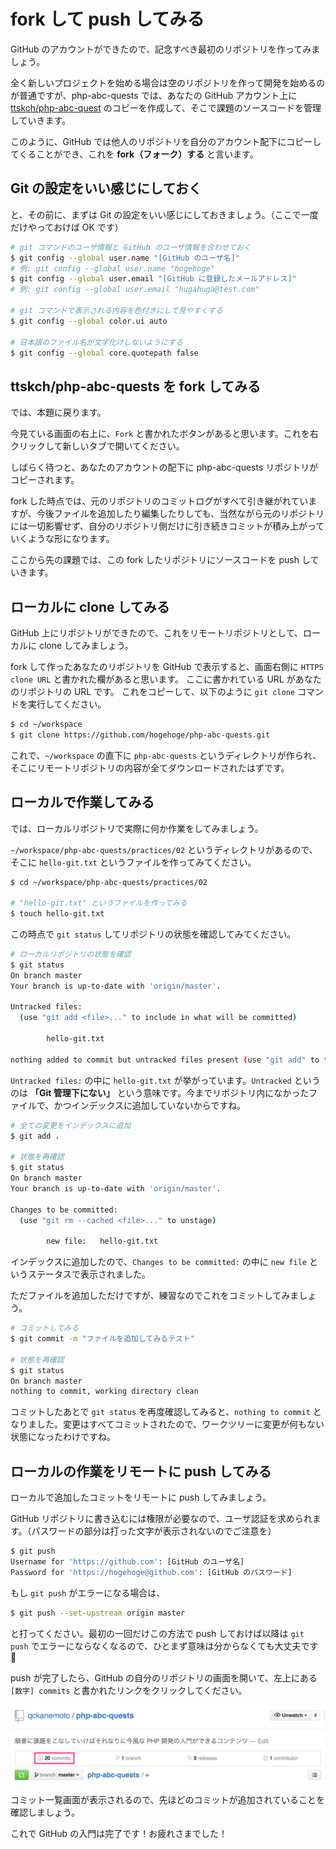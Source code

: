 # fork して push してみる

GitHub のアカウントができたので、記念すべき最初のリポジトリを作ってみましょう。

全く新しいプロジェクトを始める場合は空のリポジトリを作って開発を始めるのが普通ですが、php-abc-quests では、あなたの GitHub アカウント上に [ttskch/php-abc-quest](https://github.com/ttskch/php-abc-quest) のコピーを作成して、そこで課題のソースコードを管理していきます。

このように、GitHub では他人のリポジトリを自分のアカウント配下にコピーしてくることができ、これを **fork（フォーク）する** と言います。

## Git の設定をいい感じにしておく

と、その前に、まずは Git の設定をいい感じにしておきましょう。（ここで一度だけやっておけば OK です）

```bash
# git コマンドのユーザ情報と GitHub のユーザ情報を合わせておく
$ git config --global user.name "[GitHub のユーザ名]"
# 例: git config --global user.name "hogehoge"
$ git config --global user.email "[GitHub に登録したメールアドレス]"
# 例: git config --global user.email "hugahuga@test.com"

# git コマンドで表示される内容を色付きにして見やすくする
$ git config --global color.ui auto

# 日本語のファイル名が文字化けしないようにする
$ git config --global core.quotepath false
```

## ttskch/php-abc-quests を fork してみる

では、本題に戻ります。

今見ている画面の右上に、`Fork` と書かれたボタンがあると思います。これを右クリックして新しいタブで開いてください。

しばらく待つと、あなたのアカウントの配下に php-abc-quests リポジトリがコピーされます。

fork した時点では、元のリポジトリのコミットログがすべて引き継がれていますが、今後ファイルを追加したり編集したりしても、当然ながら元のリポジトリには一切影響せず、自分のリポジトリ側だけに引き続きコミットが積み上がっていくような形になります。

ここから先の課題では、この fork したリポジトリにソースコードを push していきます。

## ローカルに clone してみる

GitHub 上にリポジトリができたので、これをリモートリポジトリとして、ローカルに clone してみましょう。

fork して作ったあなたのリポジトリを GitHub で表示すると、画面右側に `HTTPS clone URL` と書かれた欄があると思います。
ここに書かれている URL があなたのリポジトリの URL です。
これをコピーして、以下のように `git clone` コマンドを実行してください。

```bash
$ cd ~/workspace
$ git clone https://github.com/hogehoge/php-abc-quests.git
```

これで、`~/workspace` の直下に `php-abc-quests` というディレクトリが作られ、そこにリモートリポジトリの内容が全てダウンロードされたはずです。

## ローカルで作業してみる

では、ローカルリポジトリで実際に何か作業をしてみましょう。

`~/workspace/php-abc-quests/practices/02` というディレクトリがあるので、そこに `hello-git.txt` というファイルを作ってみてください。

```bash
$ cd ~/workspace/php-abc-quests/practices/02

# "hello-git.txt" というファイルを作ってみる
$ touch hello-git.txt
```

この時点で `git status` してリポジトリの状態を確認してみてください。

```bash
# ローカルリポジトリの状態を確認
$ git status
On branch master
Your branch is up-to-date with 'origin/master'.

Untracked files:
  (use "git add <file>..." to include in what will be committed)

        hello-git.txt

nothing added to commit but untracked files present (use "git add" to track)
```

`Untracked files:` の中に `hello-git.txt` が挙がっています。`Untracked` というのは **「Git 管理下にない」** という意味です。今までリポジトリ内になかったファイルで、かつインデックスに追加していないからですね。

```bash
# 全ての変更をインデックスに追加
$ git add .

# 状態を再確認
$ git status
On branch master
Your branch is up-to-date with 'origin/master'.

Changes to be committed:
  (use "git rm --cached <file>..." to unstage)

        new file:   hello-git.txt
```

インデックスに追加したので、`Changes to be committed:` の中に `new file` というステータスで表示されました。

ただファイルを追加しただけですが、練習なのでこれをコミットしてみましょう。

```bash
# コミットしてみる
$ git commit -m "ファイルを追加してみるテスト"

# 状態を再確認
$ git status
On branch master
nothing to commit, working directory clean
```

コミットしたあとで `git status` を再度確認してみると、`nothing to commit` となりました。変更はすべてコミットされたので、ワークツリーに変更が何もない状態になったわけですね。

## ローカルの作業をリモートに push してみる

ローカルで追加したコミットをリモートに push してみましょう。

GitHub リポジトリに書き込むには権限が必要なので、ユーザ認証を求められます。（パスワードの部分は打った文字が表示されないのでご注意を）

```bash
$ git push
Username for 'https://github.com': [GitHub のユーザ名]
Password for 'https://hogehoge@github.com': [GitHub のパスワード]
```

もし `git push` がエラーになる場合は、

```bash
$ git push --set-upstream origin master
```

と打ってください。最初の一回だけこの方法で push しておけば以降は `git push` でエラーにならなくなるので、ひとまず意味は分からなくても大丈夫です :bow:

push が完了したら、GitHub の自分のリポジトリの画面を開いて、左上にある `[数字] commits` と書かれたリンクをクリックしてください。

![image](assets/img/fork-and-push-01.png)

コミット一覧画面が表示されるので、先ほどのコミットが追加されていることを確認しましょう。

これで GitHub の入門は完了です！お疲れさまでした！
